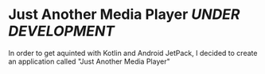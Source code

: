 # Just Another Media Player *UNDER DEVELOPMENT*

In order to get aquinted with Kotlin and Android JetPack, I decided to create an application called "Just Another Media Player"